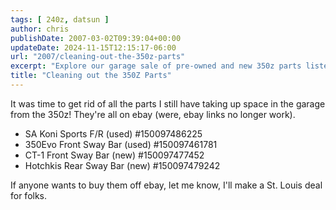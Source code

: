 ```yaml
---
tags: [ 240z, datsun ]
author: chris
publishDate: 2007-03-02T09:39:04+00:00
updateDate: 2024-11-15T12:15:17-06:00
url: "2007/cleaning-out-the-350z-parts"
excerpt: "Explore our garage sale of pre-owned and new 350z parts listed on eBay! Contact us for special St. Louis deals."
title: "Cleaning out the 350Z Parts"
---
```


It was time to get rid of all the parts I still have taking up space in the garage from the 350z! They're all on ebay (were, ebay links no longer work). 


- SA Koni Sports F/R (used) #150097486225
- 350Evo Front Sway Bar (used) #150097461781
- CT-1 Front Sway Bar (new) #150097477452
- Hotchkis Rear Sway Bar (new) #150097479242


If anyone wants to buy them off ebay, let me know, I'll make a St. Louis deal for folks.
